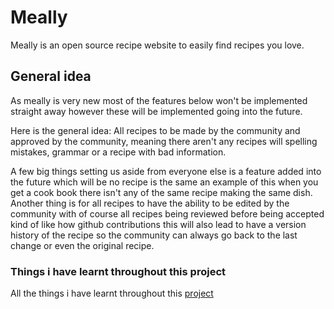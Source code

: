 # Meally
Meally is an open source recipe website to easily find recipes you love. 

## General idea
As meally is very new most of the features below won't be implemented straight away however these will be implemented going into the future. 

Here is the general idea: All recipes to be made by the community and approved by the community, meaning there aren't any recipes will spelling mistakes, grammar or a recipe with bad information.

A few big things setting us aside from everyone else is a feature added into the future which will be no recipe is the same an example of this when you get a cook book there isn't any of the same recipe making the same dish. Another thing is for all recipes to have the ability to be edited by the community with of course all recipes being reviewed before being accepted kind of like how github contributions this will also lead to have a version history of the recipe so the community can always go back to the last change or even the original recipe. 

### Things i have learnt throughout this project
All the things i have learnt throughout this [project](./things_i_learnt.md)